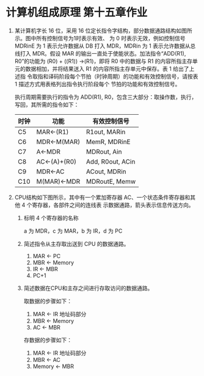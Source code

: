 # 计算机组成原理 第十五章作业

1. 某计算机字长 16 位，采⽤ 16 位定长指令字结构，部分数据通路结构如图所⽰。图中所有控制信号为1时表⽰有效、 为 0 时表⽰⽆效，例如控制信号 MDRinE 为 1 表⽰允许数据从 DB 打⼊ MDR，MDRin 为 1 表⽰允许数据从总线打⼊ MDR。假设 MAR 的输出⼀直处于使能状态。加法指令“ADD(R1), R0”的功能为 (R0) + ((R1)) ->(R1)，即将 R0 中的数据与 R1 的内容所指主存单元的数据相加，并将结果送⼊ R1 的内容所指主存单元中保存。表 1 给出了上述指 令取指和译码阶段每个节拍（时钟周期）的功能和有效控制信号，请按表 1 描述⽅式⽤表格列出指令执⾏阶段每个 节拍的功能和有效控制信号。

   执⾏周期需要执⾏的指令为 ADD(R1), R0，包含三⼤部分：取操作数，执⾏，写回，其所需的指令如下：

   | 时钟 | 功能         | 有效控制信号     |
   | ---- | ------------ | ---------------- |
   | C5   | MAR<-(R1)    | R1out, MARin     |
   | C6   | MDR<-M(MAR)  | MemR, MDRinE     |
   | C7   | A<-MDR       | MDRout, Ain      |
   | C8   | AC<-(A)+(R0) | Add, R0out, ACin |
   | C9   | MDR<-AC      | ACout, MDRin     |
   | C10  | M(MAR)<-MDR  | MDRoutE, Memw    |

2. CPU结构如下图所⽰，其中有⼀个累加寄存器 AC、⼀个状态条件寄存器和其他 4 个寄存器，各部件之间的连线表 ⽰数据通路，箭头表⽰信息传送⽅向。

   1. 标明 4 个寄存器的名称

      a 为 MDR，c 为 MAR，b 为 IR，d 为 PC

   2. 简述指令从主存取出送到 CPU 的数据通路。 

      1.  MAR <- PC
      2. MBR <- Memory
      3. IR <- MBR
      4. PC+1

   3. 简述数据在CPU和主存之间进行存取访问的数据通路。

      取数据的步骤如下：

      1. MAR <- IR 地址码部分
      2. MBR <- Memory
      3. AC <- MBR

      存数据的步骤如下：

      1. MAR <- IR 地址码部分
      2. MBR <- AC
      3. Memory <- MBR

      